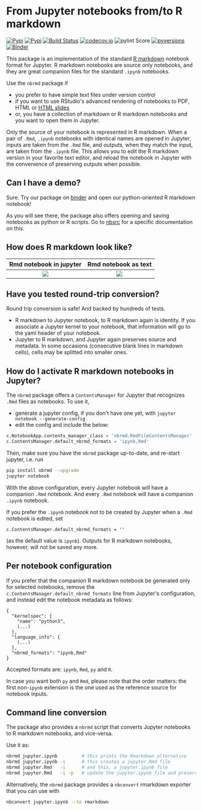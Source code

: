 # From Jupyter notebooks from/to R markdown

[![Pypi](https://img.shields.io/pypi/v/nbrmd.svg)](https://pypi.python.org/pypi/nbrmd)
[![Pypi](https://img.shields.io/pypi/l/nbrmd.svg)](https://pypi.python.org/pypi/nbrmd)
[![Build Status](https://travis-ci.com/mwouts/nbrmd.svg?branch=master)](https://travis-ci.com/mwouts/nbrmd)
[![codecov.io](https://codecov.io/github/mwouts/nbrmd/coverage.svg?branch=master)](https://codecov.io/github/mwouts/nbrmd?branch=master)
![pylint Score](https://mperlet.github.io/pybadge/badges/9.6.svg)
[![pyversions](https://img.shields.io/pypi/pyversions/nbrmd.svg)](https://pypi.python.org/pypi/nbrmd)
[![Binder](https://mybinder.org/badge.svg)](https://mybinder.org/v2/gh/mwouts/nbrmd/master?filepath=demo)

This package is an implementation of the standard
[R markdown](https://rmarkdown.rstudio.com/) notebook format for Jupyter.
R markdown notebooks are source only notebooks, and they
are great companion files for the standard `.ipynb` notebooks.

Use the `nbrmd` package if
- you prefer to have simple text files under version control
- if you want to use RStudio's advanced rendering of notebooks to PDF, HTML or [HTML slides](https://rmarkdown.rstudio.com/ioslides_presentation_format.html)
- or, you have a collection of markdown or R markdown notebooks and you want to open them in Jupyter.

Only the source of your notebook is represented in R markdown.
When a pair of `.Rmd`, `.ipynb` notebooks with identical names are opened
in Jupyter, inputs are taken from the `.Rmd` file, and outputs, when they match the input,
are taken from the `.ipynb` file. This allows you to edit the R markdown
version in your favorite text editor, and reload the notebook in Jupyter with the
convenience of preserving outputs when possible.

## Can I have a demo?

Sure. Try our package on [binder](https://mybinder.org/v2/gh/mwouts/nbrmd/master?filepath=demo)
and open our python-oriented R markdown notebook!

As you will see there, the package also offers opening and saving
notebooks as python or R scripts. Go to
[nbsrc](https://github.com/mwouts/nbsrc) for a specific documentation on this.

## How does R markdown look like?

Rmd notebook in jupyter     | Rmd notebook as text
:--------------------------:|:-----------------------:
![](https://raw.githubusercontent.com/mwouts/nbrmd/master/img/rmd_notebook.png)   | ![](https://raw.githubusercontent.com/mwouts/nbrmd/master/img/rmd_in_text_editor.png)

## Have you tested round-trip conversion?

Round trip conversion is safe! And backed by hundreds of tests.
- R markdown to Jupyter notebook, to R markdown again is identity. If you
associate a Jupyter kernel to your notebook, that information will go to
the yaml header of your notebook.
- Jupyter to R markdown, and Jupyter again preserves source and metadata.
In some occasions (consecutive blank lines in
markdown cells), cells may be splitted into smaller ones.

## How do I activate R markdown notebooks in Jupyter?

The `nbrmd` package offers a `ContentsManager` for Jupyter that recognizes
`.Rmd` files as notebooks. To use it,
- generate a jupyter config, if you don't have one yet, with `jupyter notebook --generate-config`
- edit the config and include the below:
```python
c.NotebookApp.contents_manager_class = 'nbrmd.RmdFileContentsManager'
c.ContentsManager.default_nbrmd_formats = 'ipynb,Rmd'
```

Then, make sure you have the `nbrmd` package up-to-date, and re-start jupyter, i.e. run
```bash
pip install nbrmd --upgrade
jupyter notebook
```

With the above configuration, every Jupyter notebook will have a companion `.Rmd` notebook.
And every `.Rmd` notebook will have a companion `.ipynb` notebook.

If you prefer the `.ipynb` notebook not to be created by Jupyter when a `.Rmd`
notebook is edited, set
```
c.ContentsManager.default_nbrmd_formats = ''
```
(as the default value is `ipynb`). Outputs for R markdown notebooks, however,
will not be saved any more.

## Per notebook configuration

If you prefer that the companion R markdown notebook be generated only for
 selected notebooks,
remove the `c.ContentsManager.default_nbrmd_formats` line from Jupyter's
configuration, and instead edit the notebook metadata as follows:
```
{
  "kernelspec": {
    "name": "python3",
    (...)
  },
  "language_info": {
    (...)
  },
  "nbrmd_formats": "ipynb,Rmd"
}
```

Accepted formats are: `ipynb`, `Rmd`, `py` and `R`.

In case you want both `py` and `Rmd`, please note that the
order matters: the first non-`ipynb` extension
is the one used as the reference source for notebook inputs.

## Command line conversion

The package also provides a `nbrmd` script that converts Jupyter notebooks to R markdown notebooks, and vice-versa.

Use it as:
```bash
nbrmd jupyter.ipynb         # this prints the Rmarkdown alternative
nbrmd jupyter.ipynb -i      # this creates a jupyter.Rmd file
nbrmd jupyter.Rmd   -i      # and this, a jupyter.ipynb file
nbrmd jupyter.Rmd   -i -p   # update the jupyter.ipynb file and preserve outputs that correspond to unchanged inputs
```

Alternatively, the `nbrmd` package provides a `nbconvert` rmarkdown exporter that you can use with
```bash
nbconvert jupyter.ipynb --to rmarkdown
```

